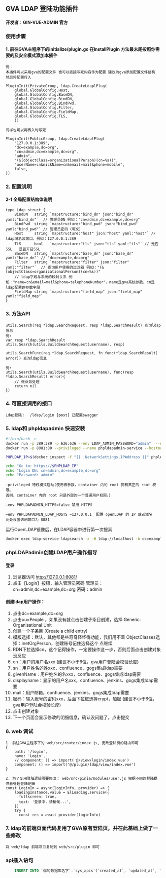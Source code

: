 ## GVA LDAP 登陆功能插件
#### 开发者：GIN-VUE-ADMIN 官方

### 使用步骤

#### 1. 前往GVA主程序下的initialize/plugin.go 在InstallPlugin 方法最末尾按照你需要的及安全模式添加本插件
    例：
    本插件可以采用gva的配置文件 也可以直接写死内容作为配置 建议为gva添加配置文件结构 然后将配置传入
    
	PluginInit(PrivateGroup, ldap.CreateLdaplPlug(
        global.GlobalConfig.Host,
        global.GlobalConfig.BaseDN,
        global.GlobalConfig.BindDN,
        global.GlobalConfig.BindPwd,
        global.GlobalConfig.Filter,
        global.GlobalConfig.FieldMap,
        global.GlobalConfig.TLS,
		))

    同样也可以再传入时写死

   	PluginInit(PublicGroup, ldap.CreateLdaplPlug(
		"127.0.0.1:389",
		"dc=example,dc=org",
		"cn=admin,dc=example,dc=org",
		"admin",
		"(&(objectClass=organizationalPerson)(cn=%s))",
		"userName=cn&nickName=cn&email=mail&phone=mobile",
		false,
	))

### 2. 配置说明

#### 2-1 全局配置结构体说明

    type Ldap struct {
        BindDN   string `mapstructure:"bind_dn" json:"bind_dn" yaml:"bind_dn"`  // 管理员DN 例如："cn=admin,dc=example,dc=org"
        BindPwd  string `mapstructure:"bind_pwd" json:"bind_pwd" yaml:"bind_pwd"` // 管理员密码（明文） 
        Host     string `mapstructure:"host" json:"host" yaml:"host"` // ldap域名及端口，例如：127.0.0.1:389
        TLS      bool   `mapstructure:"tls" json:"tls" yaml:"tls"` // 是否SSL   是否开启SSL
        BaseDN   string `mapstructure:"base_dn" json:"base_dn" yaml:"base_dn"` // "dc=example,dc=org"
        Filter   string `mapstructure:"filter" json:"filter" yaml:"filter"`  // 查询用户使用的过滤器 例如："(&(objectClass=organizationalPerson)(cn=%s))"
        // ldap字段与系统的映射关系 例如："name=cn&email=mail&phone=telephoneNumber"，name是gva系统参数，cn是ldap配置的参数字段
        FieldMap string `mapstructure:"field_map" json:"field_map" yaml:"field_map"` 
    }



### 3. 方法API

    utils.Search(req *ldap.SearchRequest, resp *ldap.SearchResult) 查询ldap信息
    例:
    var resp *ldap.SearchResult
    utils.Search(utils.BuildSearchRequest(username), resp)
    
    utils.SearchFunc(req *ldap.SearchRequest, fn func(*ldap.SearchResult) error)) 查询ldap信息
    
    例:
    utils.Search(utils.BuildSearchRequest(username), func(resp *ldap.SearchResult) error){
        // 做业务处理
        return nil 
    })


### 4. 可直接调用的接口

    Ldap登陆：  /ldap/login [post] 已配置swagger

### 5. ldap和 phpldapadmin 快速安装
```sh
#!/bin/bash -e
docker run -p 389:389 -p 636:636 --env LDAP_ADMIN_PASSWORD="admin"  --name ldap-service --hostname ldap-service --detach osixia/openldap
docker run -p 8081:80 --privileged --name phpldapadmin-service --hostname phpldapadmin-service --link ldap-service:ldap-host --env PHPLDAPADMIN_HTTPS=false --env PHPLDAPADMIN_LDAP_HOSTS=ldap-host --detach osixia/phpldapadmin

PHPLDAP_IP=$(docker inspect -f "{{ .NetworkSettings.IPAddress }}" phpldapadmin-service)

echo "Go to: https://$PHPLDAP_IP"
echo "Login DN: cn=admin,dc=example,dc=org"
echo "Password: admin"
```

    –privileged 特权模式启动(使用该参数，container 内的 root 拥有真正的 root 权限。
    否则，container 内的 root 只是外部的一个普通用户权限。)
    
    –env PHPLDAPADMIN_HTTPS=false 禁用 HTTPS
    
    –env PHPLDAPADMIN_LDAP_HOSTS =127.0.0.1  配置 openLDAP 的 IP 或者域名
    此处设置访问端口为 8081



运行OpenLDAP镜像后，在LDAP容器中进行第一次搜索
```sh
docker exec ldap-service ldapsearch -x -H ldap://localhost -b dc=example,dc=org -D "cn=admin,dc=example,dc=org" -w admin
```

### phpLDAPadmin创建LDAP用户操作指导 
#### 登录
1. 浏览器访问 http://127.0.0.1:8081/ 
2. 点击【Login】按钮，输入管理员密码
管理员：cn=admin,dc=example,dc=org
密码：admin

#### 创建ldap用户操作：
1. 点击dc=example,dc=org
2. 点击ou=People ，如果没有就点击创建子条目创建，选择 Generic: Organisational Unit
3. 创建一个子条目 (Create a child entry)
4. 模版选择：默认，其他都是些奇奇怪怪得功能，我们用不着 ObjectClasses选择：inetOrgPerson，创建账号记住选择这个 点继续
5. RDN下拉选择cn，这个记得操作，一定要操作这一步，否则后面点击创建对象没反应
6. cn：用户的用户名xxx (建议不小于6位，gva用户登陆会校验长度)
7. sn：用户姓名的姓xxx，confluence、gogs集成ldap需要
8. givenName：用户姓名的名xxx，confluence、gogs集成ldap需要
9. displayname：显示的用户名xxx，confluence、jenkins、gogs集成ldap需要
10. mail：用户邮箱，confluence、jenkins、gogs集成ldap需要
11. 密码：输入账号的密码xxx，后面下拉框选择crypt，加密  (建议不小于6位，gva用户登陆会校验长度)
12. 点击创建对象
13. 下一个页面会显示修改的明细信息，确认没问题了，点击提交

### 6. web 调试
    1. 前往GVA主程序下的 web/src/router/index.js, 更改登陆页的路由即可
    {
        path: '/login',
        name: 'Login',
        // component: () => import('@/view/login/index.vue')
        component: () => import('@/plugin/ldap/view/index.vue')
    }
    
    2. 为了复用登陆逻辑需要修改： web/src/pinia/modules/user.js 根据不同的登陆提供者处理登陆逻辑    
    const LoginIn = async(loginInfo, provider) => {
        loadingInstance.value = ElLoading.service({
          fullscreen: true,
          text: '登录中，请稍候...',
        })
        try {
          const res = await provider(loginInfo)
    
### 7. ldap的前端页面代码复用了GVA原有登陆页，并在此基础上做了一些修改
    将 web/ldap 前端项目复制到 web/src/plugin 即可
   
### api插入语句

```sql
    INSERT INTO `你的数据库名字`.`sys_apis`(`created_at`, `updated_at`, `deleted_at`, `path`, `description`, `api_group`, `method`) VALUES ( '2021-08-25 23:09:12', '2021-08-25 23:09:12', NULL, '/ldap/login', 'LDAP登陆', 'ldap', 'POST');
```
